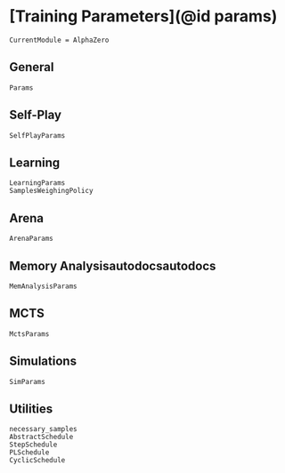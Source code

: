 # [Training Parameters](@id params)

```@meta
CurrentModule = AlphaZero
```

## General

```@docs
Params
```

## Self-Play

```@docs
SelfPlayParams
```

## Learning

```@docs
LearningParams
SamplesWeighingPolicy
```

## Arena

```@docs
ArenaParams
```

## Memory Analysisautodocsautodocs

```@docs
MemAnalysisParams
```

## MCTS

```@docs
MctsParams
```

## Simulations

```@docs
SimParams
```

## Utilities

```@docs
necessary_samples
AbstractSchedule
StepSchedule
PLSchedule
CyclicSchedule
```
